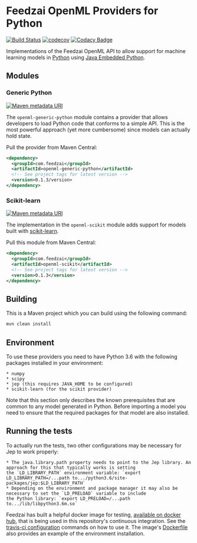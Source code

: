 # Feedzai OpenML Providers for Python
[![Build Status](https://travis-ci.com/feedzai/feedzai-openml-python.svg?branch=hf-0.1.X)](https://travis-ci.com/feedzai/feedzai-openml-python)
[![codecov](https://codecov.io/gh/feedzai/feedzai-openml-python/branch/hf-0.1.X/graph/badge.svg)](https://codecov.io/gh/feedzai/feedzai-openml-python)
[![Codacy Badge](https://api.codacy.com/project/badge/Grade/4cb28e8bf4104cffa20812e207514b9b?branch=hf-0.1.X)](https://www.codacy.com/app/feedzai/feedzai-openml-python?utm_source=github.com&amp;utm_medium=referral&amp;utm_content=feedzai/feedzai-openml-python&amp;utm_campaign=Badge_Grade)

Implementations of the Feedzai OpenML API to allow support for machine
learning models in [Python](https://www.python.org/)
using [Java Embedded Python](https://github.com/ninia/jep). 

## Modules

### Generic Python
[![Maven metadata URI](https://img.shields.io/maven-metadata/v/http/central.maven.org/maven2/com/feedzai/openml-generic-python/maven-metadata.xml.svg)](https://mvnrepository.com/artifact/com.feedzai/openml-generic-python)

The `openml-generic-python` module contains a provider that allows
developers to load Python code that conforms to a simple API.
This is the most powerful approach (yet more cumbersome) since models
can actually hold state.

Pull the provider from Maven Central:
```xml
<dependency>
  <groupId>com.feedzai</groupId>
  <artifactId>openml-generic-python</artifactId>
  <!-- See project tags for latest version -->
  <version>0.1.3/version>
</dependency>
```

### Scikit-learn
[![Maven metadata URI](https://img.shields.io/maven-metadata/v/http/central.maven.org/maven2/com/feedzai/openml-scikit/maven-metadata.xml.svg)](https://mvnrepository.com/artifact/com.feedzai/openml-scikit)

The implementation in the `openml-scikit` module adds support for models built with
[scikit-learn](http://scikit-learn.org/stable/index.html).

Pull this module from Maven Central:
```xml
<dependency>
  <groupId>com.feedzai</groupId>
  <artifactId>openml-scikit</artifactId>
  <!-- See project tags for latest version -->
  <version>0.1.3</version>
</dependency>
```

## Building
This is a Maven project which you can build using the following command:
```bash
mvn clean install
```

## Environment

To use these providers you need to have Python 3.6 with the following packages installed in your environment:

    * numpy 
    * scipy
    * jep (this requires JAVA_HOME to be configured)
    * scikit-learn (for the scikit provider)
    
Note that this section only describes the known prerequisites that are common to any model generated in Python.
Before importing a model you need to ensure that the required packages for that model are also installed.

## Running the tests 

To actually run the tests, two other configurations may be necessary for Jep to work properly:

    * The java.library.path property needs to point to the Jep library. An approach for this that typically works is setting
    the `LD_LIBRARY_PATH` environment variable: `export LD_LIBRARY_PATH=/...path to.../python3.6/site-packages/jep:$LD_LIBRARY_PATH`
    * Depending on the environment and package manager it may also be necessary to set the `LD_PRELOAD` variable to include 
    the Python library: `export LD_PRELOAD=/...path to.../lib/libpython3.6m.so`


Feedzai has built a helpful docker image for testing, [available on docker hub](https://hub.docker.com/r/feedzai/oracle-jep-miniconda/),
that is being used in this repository's continuous integration. See the [travis-ci configuration](.travis.yml) commands
on how to use it.
The image's [Dockerfile](https://github.com/feedzai/oracle-jep-miniconda/blob/master/Dockerfile) also provides an example 
of the environment installation.
